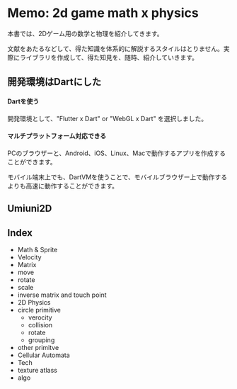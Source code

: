 # Memo: 2d game math x physics

本書では、2Dゲーム用の数学と物理を紹介してきます。

文献をあたるなどして、得た知識を体系的に解説するスタイルはとりません。実際にライブラリを作成して、得た知見を、随時、紹介していきます。



## 開発環境はDartにした
#### Dartを使う
開発環境として、"Flutter x Dart" or "WebGL x Dart" を選択しました。

#### マルチプラットフォーム対応できる
PCのブラウザーと、Android、iOS、Linux、Macで動作するアプリを作成することができます。　

モバイル端末上でも、DartVMを使うことで、モバイルブラウザー上で動作するよりも高速に動作することができます。


## Umiuni2D


## Index
* Math & Sprite 
 * Velocity
 * Matrix 
 * move
 * rotate
 * scale
 * inverse matrix and touch point
* 2D Physics
 * circle primitive
   * verocity
   * collision
   * rotate
   * grouping
  * other primitve
  * Cellular Automata
* Tech
 * texture atlass
 * algo